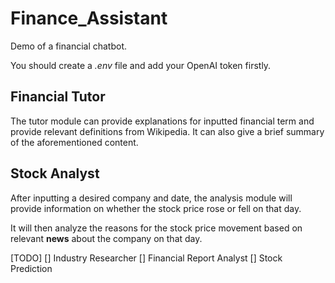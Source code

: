 # Finance_Assistant
Demo of a financial chatbot.

You should create a *.env* file and add your OpenAI token firstly.

## Financial Tutor
The tutor module can provide explanations for inputted financial term and provide relevant definitions from Wikipedia. 
It can also give a brief summary of the aforementioned content.

## Stock Analyst
After inputting a desired company and date, the analysis module will provide information on whether the stock price rose or fell on that day. 

It will then analyze the reasons for the stock price movement based on relevant **news** about the company on that day.

[TODO]
[] Industry Researcher
[] Financial Report Analyst
[] Stock Prediction
